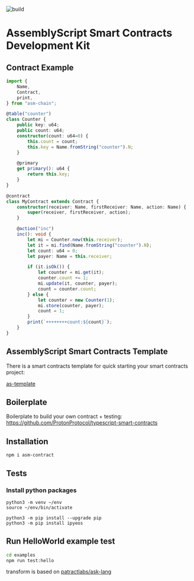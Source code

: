 ![build](https://github.com/uuosio/ascdk/actions/workflows/pr-any.yml/badge.svg?event=push)

# AssemblyScript Smart Contracts Development Kit

## Contract Example
```typescript
import {
    Name,
    Contract,
    print,
} from "asm-chain";

@table("counter")
class Counter {
    public key: u64;
    public count: u64;
    constructor(count: u64=0) {
        this.count = count;
        this.key = Name.fromString("counter").N;
    }

    @primary
    get primary(): u64 {
        return this.key;
    }
}

@contract
class MyContract extends Contract {
    constructor(receiver: Name, firstReceiver: Name, action: Name) {
        super(receiver, firstReceiver, action);
    }

    @action("inc")
    inc(): void {
        let mi = Counter.new(this.receiver);
        let it = mi.find(Name.fromString("counter").N);
        let count: u64 = 0;
        let payer: Name = this.receiver;

        if (it.isOk()) {
            let counter = mi.get(it);
            counter.count += 1;
            mi.update(it, counter, payer);
            count = counter.count;
        } else {
            let counter = new Counter(1);
            mi.store(counter, payer);
            count = 1;
        }
        print(`++++++++count:${count}`);
    }
}
```

## AssemblyScript Smart Contracts Template

There is a smart contracts template for quick starting your smart contracts project:

[as-template](https://github.com/uuosio/as-template)

## Boilerplate
Boilerplate to build your own contract + testing: https://github.com/ProtonProtocol/typescript-smart-contracts


## Installation
```
npm i asm-contract
```

## Tests

### Install python packages
```
python3 -m venv ~/env                                                                               
source ~/env/bin/activate
```

```
python3 -m pip install --upgrade pip
python3 -m pip install ipyeos
```

## Run HelloWorld example test
```bash
cd examples
npm run test:hello
```


transform is based on [patractlabs/ask-lang](https://github.com/patractlabs/ask)
